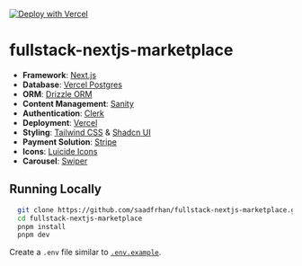[![Deploy with Vercel](https://vercel.com/button)](https://vercel.com/new/clone?repository-url=https://github.com/saadfrhan/fullstack-nextjs-marketplace)

# fullstack-nextjs-marketplace

- **Framework**: [Next.js](https://nextjs.org/)
- **Database**: [Vercel Postgres](https://vercel.com/docs/storage/vercel-postgres)
- **ORM**: [Drizzle ORM](https://orm.drizzle.team/)
- **Content Management**: [Sanity](https://www.sanity.io/)
- **Authentication**: [Clerk](https://www.clerk.com)
- **Deployment**: [Vercel](https://vercel.com)
- **Styling**: [Tailwind CSS](https://tailwindcss.com) & [Shadcn UI](https://ui.shadcn.com/)
- **Payment Solution**: [Stripe](https://stripe.com/)
- **Icons**: [Luicide Icons](https://lucide.dev/)
- **Carousel**: [Swiper](https://swiperjs.com/get-started)

## Running Locally

```bash
  git clone https://github.com/saadfrhan/fullstack-nextjs-marketplace.git
  cd fullstack-nextjs-marketplace
  pnpm install
  pnpm dev
```

Create a `.env` file similar to [`.env.example`](./.env.example).
